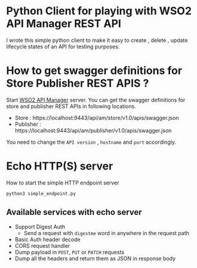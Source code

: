 # Python Client for playing with WSO2 API Manager REST API

I wrote this simple python client to make it easy to create , delete ,  update lifecycle states of an API for testing purposes.

# How to get swagger definitions for Store Publisher REST APIS ?

Start [WSO2 API Manager](http://wso2.com/api-management/) server. You can get the swagger definitions for store and publisher REST APIs in following locations.

* Store : https://localhost:9443/api/am/store/v1.0/apis/swagger.json
* Publisher : https://localhost:9443/api/am/publisher/v1.0/apis/swagger.json

You need to change the `API version` , `hostname` and `port` accordingly.

# Echo HTTP(S) server

How to start the simple HTTP endpoint server

```bash
python3 simple_endpoint.py
```
## Available services with echo server

* Support Digest Auth
  * Send a request with `digestme` word in anywhere in the request path 
* Basic Auth header decode
* CORS request handler
* Dump payload in `POST`, `PUT` or `PATCH` requests
* Dump all the headers and return them as JSON in response body
